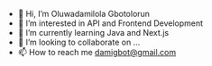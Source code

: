 - 👋 Hi, I’m Oluwadamilola Gbotolorun
- 👀 I’m interested in API and Frontend Development 
- 🌱 I’m currently learning Java and Next.js 
- 💞️ I’m looking to collaborate on ...
- 📫 How to reach me damigbot@gmail.com

<!---
DamiGbot/DamiGbot is a ✨ special ✨ repository because its `README.md` (this file) appears on your GitHub profile.
You can click the Preview link to take a look at your changes.
--->
